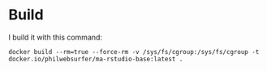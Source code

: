 # Build

I build it with this command:

```docker build --rm=true --force-rm -v /sys/fs/cgroup:/sys/fs/cgroup -t docker.io/philwebsurfer/ma-rstudio-base:latest .```
